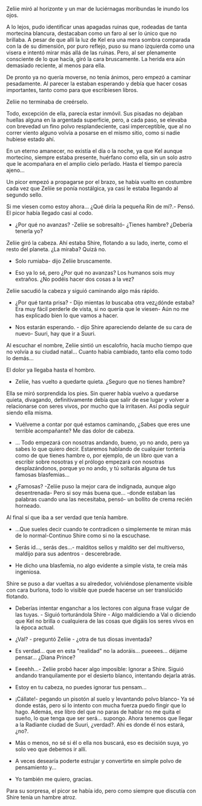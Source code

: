 Zeliie miró al horizonte y un mar de luciérnagas moribundas le inundo los ojos.

A lo lejos, pudo identificar unas apagadas ruinas que, rodeadas de tanta mortecina blancura, destacaban como un faro al ser lo único que no brillaba. A pesar de que allí la luz de Kel era una mera sombra comparada con la de su dimensión, por puro reflejo, puso su mano izquierda como una visera e intentó mirar más allá de las ruinas. Pero, al ser plenamente consciente de lo que hacía, giró la cara bruscamente. La herida era aún demasiado reciente, al menos para ella.

De pronto ya no quería moverse, no tenía ánimos, pero empezó a caminar pesadamente. Al parecer la estaban esperando y debía que hacer cosas importantes, tanto como para que escribiesen libros.

Zeliie no terminaba de creérselo.

Todo, excepción de ella, parecía estar inmóvil. Sus pisadas no dejaban huellas alguna en la argentada superficie, pero, a cada paso, se elevaba con brevedad un fino polvo resplandeciente, casi imperceptible, que al no correr viento alguno volvía a posarse en el mismo sitio, como si nadie hubiese estado ahí. 

En un eterno amanecer, no existía el día o la noche, ya que Kel aunque mortecino, siempre estaba presente, huérfano como ella, sin un solo astro que le acompañara en el amplio cielo perlado. Hasta el tiempo parecía ajeno...

Un picor empezó a propagarse por el brazo, se había vuelto en costumbre cada vez que Zeliie se ponía nostálgica, ya casi le estaba llegando al segundo sello.

Si me viesen como estoy ahora... ¿Qué diría la pequeña Rin de mí?.- Pensó. El picor había llegado casi al codo.

- ¿Por qué no avanzas? -Zeliie se sobresaltó- ¿Tienes hambre? ¿Debería tenerla yo?

Zeliie giró la cabeza. Ahí estaba Shire, flotando a su lado, inerte, como el resto del planeta. ¿La miraba? Quizá no.

- Solo rumiaba- dijo Zeliie bruscamente.

- Eso ya lo sé, pero ¿Por qué no avanzas? Los humanos sois muy extraños. ¿No podéis hacer dos cosas a la vez?

Zeliie sacudió la cabeza y siguió caminando algo más rápido.

- ¿Por qué tanta prisa? - Dijo mientas *la* buscaba otra vez¿dónde estaba? Era muy fácil perderle de vista, si no quería que le viesen- Aún no me has explicado bien lo que vamos a hacer.

- Nos estarán esperando. - dijo Shire apareciendo delante de su cara de nuevo- Suuri, hay que ir a Suuri.

Al escuchar el nombre, Zeliie sintió un escalofrío, hacía mucho tiempo que no volvía a su ciudad natal... Cuanto había cambiado, tanto ella como todo lo demás...

El dolor ya llegaba hasta el hombro.

- Zeliie, has vuelto a quedarte quieta. ¿Seguro que no tienes hambre?

Ella se miró sorprendida los pies. Sin querer había vuelvo a quedarse quieta, divagando, definitivamente debía que salir de ese lugar y volver a relacionarse con seres vivos, por mucho que la irritasen. Así podía seguir siendo ella misma.

- Vuélveme a contar por qué estamos caminando, ¿Sabes que eres une terrible acompañante? Me das dolor de cabeza.

- ... Todo empezará con nosotras andando, bueno, yo no ando, pero ya sabes lo que quiero decir. Estaremos hablando de cualquier tontería como de que tienes hambre o, por ejemplo, de un libro que van a escribir sobre nosotras y el prólogo empezará con nosotras desplazándonos, porque yo no ando, y tú soltarás alguna de tus famosas blasfemias…

- ¿Famosas? -Zeliie puso la mejor cara de indignada, aunque algo desentrenada- Pero si soy más buena que... -donde estaban las palabras cuando una las necesitaba, pensó- un bollito de crema recién horneado.

Al final sí que iba a ser verdad que tenía hambre.

- …Que sueles decir cuando te contradicen o simplemente te miran más de lo normal-Continuo Shire como si no la escuchase.

- Serás id…, serás des...- malditos sellos y maldito ser del multiverso, maldijo para sus adentros - descerebrade.

- He dicho una blasfemia, no algo evidente a simple vista, te creía más ingeniosa.

Shire se puso a dar vueltas a su alrededor, volviéndose plenamente visible con cara burlona, todo lo visible que puede hacerse un ser translúcido flotando.

- Deberías intentar enganchar a los lectores con alguna frase vulgar de las tuyas. - Siguió torturándola Shire - Algo maldiciendo a Val o diciendo que Kel no brilla o cualquiera de las cosas que digáis los seres vivos en la época actual.

- ¿Val? - preguntó Zeliie - ¿otra de tus diosas inventada?

- Es verdad... que en esta "realidad" no la adoráis... pueeees... déjame pensar... ¿Diana Prince?

- Eeeehh...- Zeliie probó hacer algo imposible: Ignorar a Shire. Siguió andando tranquilamente por el desierto blanco, intentando dejarla atrás.

- Estoy en tu cabeza, no puedes ignorar tus pensam...

- ¡Cállate!- pegando un pisotón al suelo y levantando polvo blanco- Ya sé donde estás, pero si lo intento con mucha fuerza puedo fingir que lo hago. Además, ese libro del que no paras de hablar no me quita el sueño, lo que tenga que ser será... supongo. Ahora tenemos que llegar a la Radiante ciudad de Suuri, ¿verdad?. Ahí es donde él nos estará, ¿no?.

- Más o menos, no sé si él o ella nos buscará, eso es decisión suya, yo solo veo que debemos ir allí.

- A veces desearía poderte estrujar y convertirte en simple polvo de pensamiento y...

- Yo también me quiero, gracias.

Para su sorpresa, el picor se había ido, pero como siempre que discutía con Shire tenía un hambre atroz.